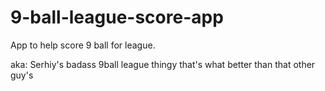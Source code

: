 # 9-ball-league-score-app
App to help score 9 ball for league.

aka: Serhiy's badass 9ball league thingy that's what better than that other guy's